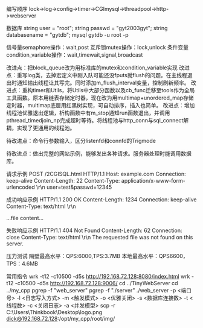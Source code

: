 编写顺序
lock->log->config->timer->CGImysql->threadpool->http->webserver

数据库
string user = "root";
string passwd = "gyt2003gyt";
string databasename = "gytdb";
 mysql gytdb -u root -p

信号量semaphore操作：wait,post
互斥锁mutex操作：lock,unlock
条件变量condition_variable操作：wait,timewait,signal,broadcast

改进点：把block_queue改为用标准库的mutex和condition_variable实现
改进点：重写log类，去掉宏定义中刚入队可能还没fputs就flush的问题。在主线程退出时通知输出线程让其写完。同时添加m_flush_interval变量，控制刷新频率。
改进点：重构timer和Utils，将Utils中大部分函数以及cb_func迁移至tools作为全局工具函数。原本用链表存储定时器，现在改为用multimap+unordered_map存储定时器，multimap底层用红黑树实现，可自动排序，插入也简单。
改进点：增加线程池优雅退出逻辑，析构函数中有m_stop通知run函数退出，并调用pthread_timedjoin_np完成超时等待。将线程池与http_conn与sql_connect解耦，实现了更通用的线程池。

待改进点：命令行参数输入，区分listenfd和connfd的Trigmode

待改进点：做出完整的网站示例，能够发出各种请求。服务器处理时能调用数据库。

请求示例
POST /2CGISQL.html HTTP/1.1
Host: example.com
Connection: keep-alive
Content-Length: 22
Content-Type: application/x-www-form-urlencoded
\r\n
user=test&passwd=12345

成功响应示例
HTTP/1.1 200 OK
Content-Length: 1234
Connection: keep-alive
Content-Type: text/html
\r\n
<html><body>...file content...</body></html>

失败响应示例
HTTP/1.1 404 Not Found
Content-Length: 62
Connection: close
Content-Type: text/html
\r\n
The requested file was not found on this server.

压力测试
隔壁最高水平：QPS:6000,TPS:3.7MB
本地最高水平：QPS6600，TPS：4.6MB

常用指令
wrk -t12 -c10500 -d5s http://192.168.72.128:8080/index.html
wrk -t12 -c10500 -d5s http://192.168.72.128:9006/
cd ../TinyWebServer
cd ../my_cpp
pgrep -f "web_server"
pgrep -f "./server"
./web_server -p <端口号> -l <日志写入方式> -m <触发模式> -o <优雅关闭> -s <数据库连接数> -t <线程数> -c <关闭日志> -a <并发模型>
scp -r C:\\Users\\Thinkbook\\Desktop\\logo.png dick@192.168.72.128:/opt/my_cpp/root/img/ 


